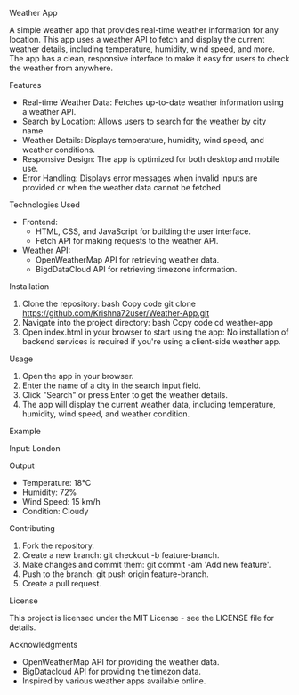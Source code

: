 Weather App

A simple weather app that provides real-time weather information for any location. This app uses a weather API to fetch and display the current weather details, including temperature, humidity, wind speed, and more. The app has a clean, responsive interface to make it easy for users to check the weather from anywhere.

Features

 - Real-time Weather Data: Fetches up-to-date weather information using a weather API.
 - Search by Location: Allows users to search for the weather by city name.
 - Weather Details: Displays temperature, humidity, wind speed, and weather conditions.
 - Responsive Design: The app is optimized for both desktop and mobile use.
 - Error Handling: Displays error messages when invalid inputs are provided or when the weather data cannot be fetched
 
Technologies Used

- Frontend: 
    - HTML, CSS, and JavaScript for building the user interface.
    - Fetch API for making requests to the weather API.
- Weather API:
    - OpenWeatherMap API  for retrieving weather data.
    - BigdDataCloud API for retrieving timezone information.

Installation

1. Clone the repository:
bash
Copy code
git clone https://github.com/Krishna72user/Weather-App.git
2. Navigate into the project directory:
bash
Copy code
cd weather-app
3. Open index.html in your browser to start using the app:
No installation of backend services is required if you're using a client-side weather app.

Usage
1. Open the app in your browser.
2. Enter the name of a city in the search input field.
3. Click "Search" or press Enter to get the weather details.
4. The app will display the current weather data, including temperature, humidity, wind speed, and weather condition.

Example

Input: London

Output

 - Temperature: 18°C
 - Humidity: 72%
 - Wind Speed: 15 km/h
 - Condition: Cloudy

Contributing
1. Fork the repository.
2. Create a new branch: git checkout -b feature-branch.
3. Make changes and commit them: git commit -am 'Add new feature'.
4. Push to the branch: git push origin feature-branch.
5. Create a pull request.

License

This project is licensed under the MIT License - see the LICENSE file for details.

Acknowledgments
 - OpenWeatherMap API for providing the weather data.
 - BigDatacloud API for providing the timezon data.
 - Inspired by various weather apps available online.

